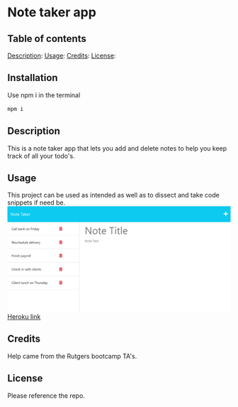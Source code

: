 # Note taker app

## Table of contents
[Description](#description):
[Usage](#usage):
[Credits](#credits):
[License](#license):

## Installation
Use npm i in the terminal
```bash
mpm i
```

## Description
This is a note taker app that lets you add and delete notes to help you keep track of
all your todo's.

## Usage
This project can be used as intended as well as to dissect and take code snippets if need be.
![Note taker app](./02-Challenge/Assets/11-express-homework-demo-01.png)
[Heroku link]()

## Credits
Help came from the Rutgers bootcamp TA's.

## License
Please reference the repo.
